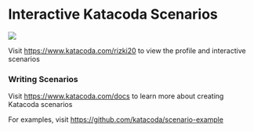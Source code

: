 # Interactive Katacoda Scenarios

[![](http://shields.katacoda.com/katacoda/rizki20/count.svg)](https://www.katacoda.com/rizki20 "Get your profile on Katacoda.com")

Visit https://www.katacoda.com/rizki20 to view the profile and interactive scenarios

### Writing Scenarios
Visit https://www.katacoda.com/docs to learn more about creating Katacoda scenarios

For examples, visit https://github.com/katacoda/scenario-example
